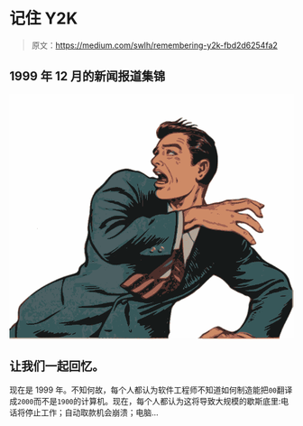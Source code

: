 # 记住 Y2K

> 原文：<https://medium.com/swlh/remembering-y2k-fbd2d6254fa2>

## 1999 年 12 月的新闻报道集锦

![](img/c58502dfbb7a964c65387f4f4cd01a98.png)

## 让我们一起回忆。

现在是 1999 年。不知何故，每个人都认为软件工程师不知道如何制造能把`00`翻译成`2000`而不是`1900`的计算机。现在，每个人都认为这将导致大规模的歇斯底里:电话将停止工作；自动取款机会崩溃；电脑…